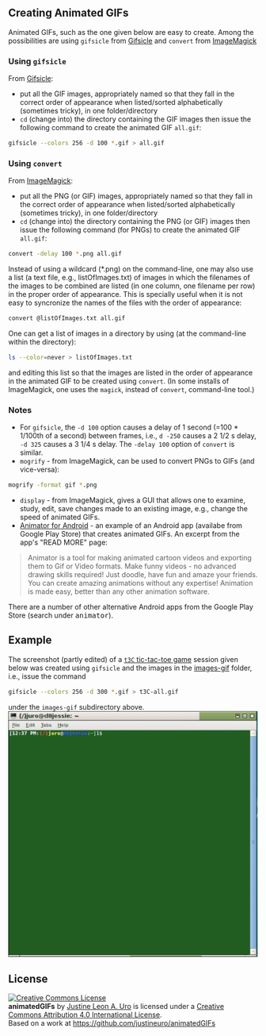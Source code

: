 ## Creating Animated GIFs

Animated GIFs, such as the one given below are easy to create.  Among the possibilities are using `gifsicle` from [Gifsicle](https://www.lcdf.org/gifsicle/) and `convert` from [ImageMagick](https://www.imagemagick.org/)

### Using `gifsicle`
From [Gifsicle](https://www.lcdf.org/gifsicle/man.html):

- put all the GIF images, appropriately named so that they fall in the correct order of appearance when listed/sorted alphabetically (sometimes tricky), in one folder/directory
- `cd` (change into) the directory containing the GIF images then issue the following command to create the animated GIF `all.gif`:
```bash
gifsicle --colors 256 -d 100 *.gif > all.gif
```

### Using `convert`
 From [ImageMagick](https://www.imagemagick.org/Usage/anim_basics/): 

- put all the PNG (or GIF) images, appropriately named so that they fall in the correct order of appearance when listed/sorted alphabetically (sometimes tricky), in one folder/directory
- `cd` (change into) the directory containing the PNG (or GIF) images then issue the following command (for PNGs) to create the animated GIF `all.gif`:
```bash
convert -delay 100 *.png all.gif  
```

Instead of using a wildcard (*.png) on the command-line, one may also use a list (a text file, e.g., listOfImages.txt) of images in which the filenames of the images to be combined are listed (in one column, one filename per row) in the proper order of appearance.  This is specially useful when it is not easy to syncronize the names of the files with the order of appearance:
```bash
convert @listOfImages.txt all.gif
```
One can get a list of images in a directory by using (at the command-line within the directory):
```bash
ls --color=never > listOfImages.txt
```
and editing this list so that the images are listed in the order of appearance in the animated GIF to be created using `convert`.  (In some installs of ImageMagick, one uses the `magick`, instead of `convert`, command-line tool.)

### Notes
- For `gifsicle`, the `-d 100` option causes a delay of 1 second (=100 \* 1/100th of a second) between frames, i.e., `d -250` causes a 2 1/2 s delay, `-d 325` causes a 3 1/4 s delay.  The `-delay 100` option of `convert` is similar.
- `mogrify` - from ImageMagick, can be used to convert PNGs to GIFs (and vice-versa):
```bash
mogrify -format gif *.png
```
- `display` - from ImageMagick, gives a GUI that allows one to examine, study, edit, save changes made to an existing image, e.g., change the speed of animated GIFs.
- [Animator for Android](https://play.google.com/store/apps/details?id=com.mobilelabs.animator&hl=en) - an example of an Android app (availabe from Google Play Store) that creates animated GIFs.  An excerpt from the app's "READ MORE" page:  
> Animator is a tool for making animated cartoon videos and exporting them to Gif or Video formats. 
> Make funny videos - no advanced drawing skills required! Just doodle, have fun and amaze your friends. 
> You can create amazing animations without any expertise! Animation is made easy, better than any 
> other animation software. 

There are a  number of other alternative Android apps from the Google Play Store (search under <tt>animator</tt>).

## Example
The screenshot (partly edited) of a [`t3C` tic-tac-toe game](https://github.com/justineuro/tic-tac-toe) session given below was created using `gifsicle` and the images in the [images-gif](./images-gif) folder, i.e., issue the command
```bash
gifsicle --colors 256 -d 300 *.gif > t3C-all.gif
```
under the `images-gif` subdirectory above.      
![tic-tac-toe: The Game!](./t3C-all.gif)

## License
<a rel="license" href="http://creativecommons.org/licenses/by/4.0/"><img alt="Creative Commons License" style="border-width:0" src="https://i.creativecommons.org/l/by/4.0/80x15.png" /></a><br /><span xmlns:dct="http://purl.org/dc/terms/" property="dct:title"><b>animatedGIFs</b></span> by <a xmlns:cc="http://creativecommons.org/ns#" href="https://github.com/justineuro/" property="cc:attributionName" rel="cc:attributionURL">Justine Leon A. Uro</a> is licensed under a <a rel="license" href="http://creativecommons.org/licenses/by/4.0/">Creative Commons Attribution 4.0 International License</a>.<br />Based on a work at <a xmlns:dct="http://purl.org/dc/terms/" href="https://github.com/justineuro/mdginabc2svg" rel="dct:source">https://github.com/justineuro/animatedGIFs</a>